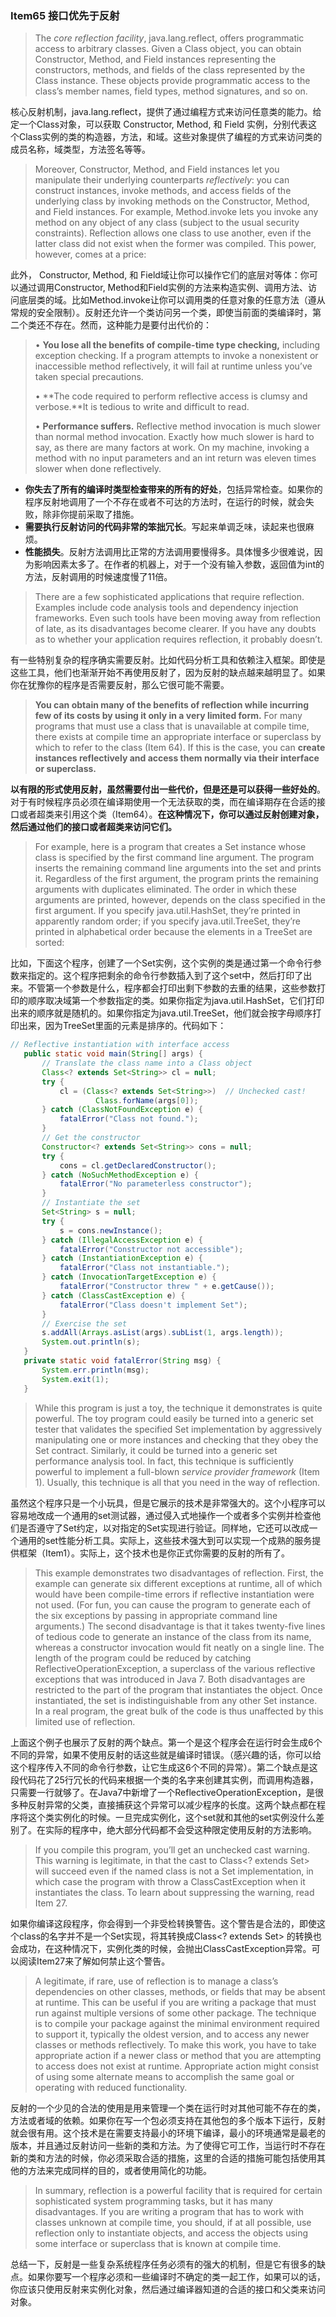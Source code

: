 ### Item65 接口优先于反射

> The *core reflection facility*, java.lang.reflect, offers programmatic access to arbitrary classes. Given a Class object, you can obtain Constructor, Method, and Field instances representing the constructors, methods, and fields of the class represented by the Class instance. These objects provide programmatic access to the class’s member names, field types, method signatures, and so on.

核心反射机制，java.lang.reflect，提供了通过编程方式来访问任意类的能力。给定一个Class对象，可以获取 Constructor, Method, 和 Field 实例，分别代表这个Class实例的类的构造器，方法，和域。这些对象提供了编程的方式来访问类的成员名称，域类型，方法签名等等。

> Moreover, Constructor, Method, and Field instances let you manipulate their underlying counterparts *reflectively*: you can construct instances, invoke methods, and access fields of the underlying class by invoking methods on the Constructor, Method, and Field instances. For example, Method.invoke lets you invoke any method on any object of any class (subject to the usual security constraints). Reflection allows one class to use another, even if the latter class did not exist when the former was compiled. This power, however, comes at a price:

此外， Constructor, Method, 和 Field域让你可以操作它们的底层对等体：你可以通过调用Constructor, Method和Field实例的方法来构造实例、调用方法、访问底层类的域。比如Method.invoke让你可以调用类的任意对象的任意方法（遵从常规的安全限制）。反射还允许一个类访问另一个类，即使当前面的类编译时，第二个类还不存在。然而，这种能力是要付出代价的：

> • **You lose all the benefits of compile-time type checking,** including exception checking. If a program attempts to invoke a nonexistent or inaccessible method reflectively, it will fail at runtime unless you’ve taken special precautions.
>
> • **The code required to perform reflective access is clumsy and verbose.**It is tedious to write and difficult to read.
>
> • **Performance suffers.** Reflective method invocation is much slower than normal method invocation. Exactly how much slower is hard to say, as there are many factors at work. On my machine, invoking a method with no input parameters and an int return was eleven times slower when done reflectively.

- **你失去了所有的编译时类型检查带来的所有的好处**，包括异常检查。如果你的程序反射地调用了一个不存在或者不可达的方法时，在运行的时候，就会失败，除非你提前采取了措施。
- **需要执行反射访问的代码非常的笨拙冗长**。写起来单调乏味，读起来也很麻烦。
- **性能损失**。反射方法调用比正常的方法调用要慢得多。具体慢多少很难说，因为影响因素太多了。在作者的机器上，对于一个没有输入参数，返回值为int的方法，反射调用的时候速度慢了11倍。

> There are a few sophisticated applications that require reflection. Examples include code analysis tools and dependency injection frameworks. Even such tools have been moving away from reflection of late, as its disadvantages become clearer. If you have any doubts as to whether your application requires reflection, it probably doesn’t.

有一些特别复杂的程序确实需要反射。比如代码分析工具和依赖注入框架。即使是这些工具，他们也渐渐开始不再使用反射了，因为反射的缺点越来越明显了。如果你在犹豫你的程序是否需要反射，那么它很可能不需要。

> **You can obtain many of the benefits of reflection while incurring few of its costs by using it only in a very limited form.** For many programs that must use a class that is unavailable at compile time, there exists at compile time an appropriate interface or superclass by which to refer to the class (Item 64). If this is the case, you can **create instances reflectively and access them normally via their interface or superclass.**

**以有限的形式使用反射，虽然需要付出一些代价，但是还是可以获得一些好处的**。对于有时候程序员必须在编译期使用一个无法获取的类，而在编译期存在合适的接口或者超类来引用这个类（Item64）。**在这种情况下，你可以通过反射创建对象，然后通过他们的接口或者超类来访问它们。**

> For example, here is a program that creates a Set<String> instance whose class is specified by the first command line argument. The program inserts the remaining command line arguments into the set and prints it. Regardless of the first argument, the program prints the remaining arguments with duplicates eliminated. The order in which these arguments are printed, however, depends on the class specified in the first argument. If you specify java.util.HashSet, they’re printed in apparently random order; if you specify java.util.TreeSet, they’re printed in alphabetical order because the elements in a TreeSet are sorted:

比如，下面这个程序，创建了一个Set<String>实例，这个实例的类是通过第一个命令行参数来指定的。这个程序把剩余的命令行参数插入到了这个set中，然后打印了出来。不管第一个参数是什么，程序都会打印出剩下参数的去重的结果，这些参数打印的顺序取决域第一个参数指定的类。如果你指定为java.util.HashSet，它们打印出来的顺序就是随机的。如果你指定为java.util.TreeSet，他们就会按字母顺序打印出来，因为TreeSet里面的元素是排序的。代码如下：

```java
// Reflective instantiation with interface access
   public static void main(String[] args) {
       // Translate the class name into a Class object
       Class<? extends Set<String>> cl = null;
       try {
           cl = (Class<? extends Set<String>>)  // Unchecked cast!
                   Class.forName(args[0]);
       } catch (ClassNotFoundException e) {
           fatalError("Class not found.");
       }
       // Get the constructor
       Constructor<? extends Set<String>> cons = null;
       try {
           cons = cl.getDeclaredConstructor();
       } catch (NoSuchMethodException e) {
           fatalError("No parameterless constructor");
       }
       // Instantiate the set
       Set<String> s = null;
       try {
           s = cons.newInstance();
       } catch (IllegalAccessException e) {
           fatalError("Constructor not accessible");
       } catch (InstantiationException e) {
           fatalError("Class not instantiable.");
       } catch (InvocationTargetException e) {
           fatalError("Constructor threw " + e.getCause());
       } catch (ClassCastException e) {
           fatalError("Class doesn't implement Set");
       }
       // Exercise the set
       s.addAll(Arrays.asList(args).subList(1, args.length));
       System.out.println(s);
   }
   private static void fatalError(String msg) {
       System.err.println(msg);
       System.exit(1);
   }
```

> While this program is just a toy, the technique it demonstrates is quite powerful. The toy program could easily be turned into a generic set tester that validates the specified Set implementation by aggressively manipulating one or more instances and checking that they obey the Set contract. Similarly, it could be turned into a generic set performance analysis tool. In fact, this technique is sufficiently powerful to implement a full-blown *service provider framework* (Item 1). Usually, this technique is all that you need in the way of reflection.

虽然这个程序只是一个小玩具，但是它展示的技术是非常强大的。这个小程序可以容易地改成一个通用的set测试器，通过侵入式地操作一个或者多个实例并检查他们是否遵守了Set约定，以对指定的Set实现进行验证。同样地，它还可以改成一个通用的set性能分析工具。实际上，这些技术强大到可以实现一个成熟的服务提供框架（Item1）。实际上，这个技术也是你正式你需要的反射的所有了。

> This example demonstrates two disadvantages of reflection. First, the example can generate six different exceptions at runtime, all of which would have been compile-time errors if reflective instantiation were not used. (For fun, you can cause the program to generate each of the six exceptions by passing in appropriate command line arguments.) The second disadvantage is that it takes twenty-five lines of tedious code to generate an instance of the class from its name, whereas a constructor invocation would fit neatly on a single line. The length of the program could be reduced by catching ReflectiveOperationException, a superclass of the various reflective exceptions that was introduced in Java 7. Both disadvantages are restricted to the part of the program that instantiates the object. Once instantiated, the set is indistinguishable from any other Set instance. In a real program, the great bulk of the code is thus unaffected by this limited use of reflection.

上面这个例子也展示了反射的两个缺点。第一个是这个程序会在运行时会生成6个不同的异常，如果不使用反射的话这些就是编译时错误。（感兴趣的话，你可以给这个程序传入不同的命令行参数，让它生成这6个不同的异常）。第二个缺点是这段代码花了25行冗长的代码来根据一个类的名字来创建其实例，而调用构造器，只需要一行就够了。在Java7中新增了一个ReflectiveOperationException，是很多种反射异常的父类，直接捕获这个异常可以减少程序的长度。这两个缺点都在程序将这个类实例化的时候。一旦完成实例化，这个set就和其他的set实例没什么差别了。在实际的程序中，绝大部分代码都不会受这种限定使用反射的方法影响。

> If you compile this program, you’ll get an unchecked cast warning. This warning is legitimate, in that the cast to Class<? extends Set<String>> will succeed even if the named class is not a Set implementation, in which case the program with throw a ClassCastException when it instantiates the class. To learn about suppressing the warning, read Item 27.

如果你编译这段程序，你会得到一个非受检转换警告。这个警告是合法的，即使这个class的名字并不是一个Set实现，将其转换成Class<? extends Set<String>> 的转换也会成功，在这种情况下，实例化类的时候，会抛出ClassCastException异常。可以阅读Item27来了解如何禁止这个警告。

> A legitimate, if rare, use of reflection is to manage a class’s dependencies on other classes, methods, or fields that may be absent at runtime. This can be useful if you are writing a package that must run against multiple versions of some other package. The technique is to compile your package against the minimal environment required to support it, typically the oldest version, and to access any newer classes or methods reflectively. To make this work, you have to take appropriate action if a newer class or method that you are attempting to access does not exist at runtime. Appropriate action might consist of using some alternate means to accomplish the same goal or operating with reduced functionality.

反射的一个少见的合法的使用是用来管理一个类在运行时对其他可能不存在的类，方法或者域的依赖。如果你在写一个包必须支持在其他包的多个版本下运行，反射就会很有用。这个技术是在需要支持最小的环境下编译，最小的环境通常是最老的版本，并且通过反射访问一些新的类和方法。为了使得它可工作，当运行时不存在新的类和方法的时候，你必须采取合适的措施，这里的合适的措施可能包括使用其他的方法来完成同样的目的，或者使用简化的功能。

> In summary, reflection is a powerful facility that is required for certain sophisticated system programming tasks, but it has many disadvantages. If you are writing a program that has to work with classes unknown at compile time, you should, if at all possible, use reflection only to instantiate objects, and access the objects using some interface or superclass that is known at compile time.

总结一下，反射是一些复杂系统程序任务必须有的强大的机制，但是它有很多的缺点。如果你要写一个程序必须和一些编译时不确定的类一起工作，如果可以的话，你应该只使用反射来实例化对象，然后通过编译器知道的合适的接口和父类来访问对象。